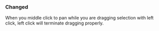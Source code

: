 ### Changed
When you middle click to pan while you are dragging selection with left click, left click will terminate dragging properly.
